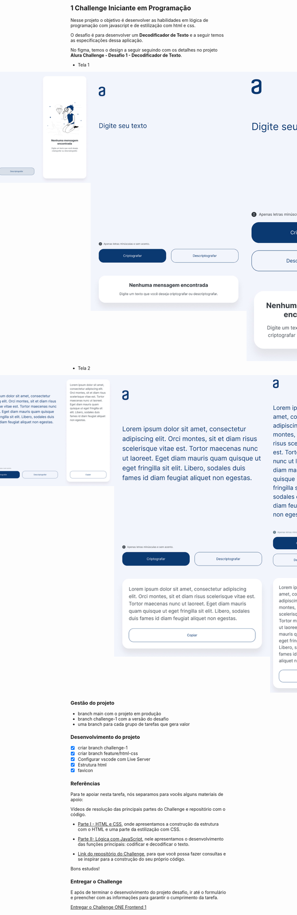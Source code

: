 ## 1 Challenge Iniciante em Programação

Nesse projeto o objetivo é desenvolver as habilidades em lógica de programação com javascript e de estilização com html e css.

O desafio é para desenvolver um **Decodificador de Texto** e a seguir temos as especificações dessa aplicação.

No figma, temos o design a seguir seguindo com os detalhes no projeto 
**Alura Challenge - Desafio 1 - Decodificador de Texto**.

- Tela 1
<p align="center" style="display: flex; align-items: flex-start; justify-content: center;">
  <img alt="programa-one" title="#programa-one" src="./.github/decodificador-1-desktop.jpg" width="600px"> 
  <img alt="programa-one" title="#programa-one" src="./.github/decodificador-1-tablet.jpg" hight="400px"> 
  <img alt="programa-one" title="#programa-one" src="./.github/decodificador-1-celular.jpg" hight="400px"> 
</p> 

- Tela 2
<p align="center" style="display: flex; align-items: flex-start; justify-content: center;">
  <img alt="programa-one" title="#programa-one" src="./.github/decodificador-2-desktop.jpg" width="600px"> 
  <img alt="programa-one" title="#programa-one" src="./.github/decodificador-2-tablet.jpg" hight="400px"> 
  <img alt="programa-one" title="#programa-one" src="./.github/decodificador-2-celular.jpg" hight="400px"> 
</p> 

### Gestão do projeto

- branch main com o projeto em produção
- branch challenge-1 com a versão do desafio
- uma branch para cada grupo de tarefas que gera valor

### Desenvolvimento do projeto

- [x] criar branch challenge-1
- [x] criar branch feature/html-css
- [x] Configurar vscode com Live Server
- [x] Estrutura html
- [x] favicon

### Referências

Para te apoiar nesta tarefa, nós separamos para vocês alguns materiais de apoio:

Vídeos de resolução das principais partes do Challenge e repositório com o código.

- [Parte I - HTML e CSS](https://www.youtube.com/watch?v=04QvWw4aHlk), onde apresentamos a construção da estrutura com o HTML e uma parte da estilização com CSS.

- [Parte II- Lógica com JavaScript](https://www.youtube.com/watch?v=e3PasHJMIF8), nele apresentamos o desenvolvimento das funções principais: codificar e decodificar o texto.

- [Link do repositório do Challenge](https://github.com/logica-programacion/Solucao-Challenge-Decodificador), para que você possa fazer consultas e se inspirar para a construção do seu próprio código.

Bons estudos!

### Entregar o Challenge

E após de terminar o desenvolvimento do projeto desafio, ir até o formulário e preencher com as informações para garantir o cumprimento da tarefa.

[Entregar o Challenge ONE Frontend 1](https://www.alura.com.br/challenges/challenge-one-logica?_gl=1*d6aw5u*_ga*MTQ5OTEwMDY5NC4xNjc1MzYyNDA4*_ga_59FP0KYKSM*MTY5MDk3NjI3MS44NS4xLjE2OTA5NzcwMzQuMC4wLjA.*_fplc*UEtFNk96SVRjN3hVOCUyQmhOeXQxJTJGSGhxV0NZQzIlMkZoSUptMTM3bDBzTkklMkJBJTJGZUlTaXZ0N2xXcjN6aFc5eHAxSk80TTZrOTVpaExYdyUyQldxNyUyQkZQQWJLRXpGejc4V1cyNm5MJTJGUTBjOUVUaXdRY0F6MDJKU1hIZU9ZN3dFTUtJZyUzRCUzRA..)
